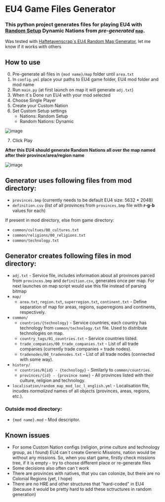 # EU4 Game Files Generator
### This python project generates files for playing EU4 with [Random Setup](https://eu4.paradoxwikis.com/Options#:~:text=are%20disabled.-,Random%20Setup,-The%20map%20will) Dynamic Nations from _pre-generated_ [`map`](https://eu4.paradoxwikis.com/Map_modding).

Was tested with [Haftetavenscrap`s EU4 Random Map Generator](https://forum.paradoxplaza.com/forum/threads/eu4-random-map-generator-revival-tech-alpha.1073599/), let me know if it works with others

## How to use
0. Pre-generate all files in `{mod name}/map` folder until `area.txt`
1. In `config.yml` place your paths to EU4 game folder, EU4 mod folder and mod name
2. Run `main.py` (at first launch on map it will generate `adj.txt`)
3. When it`s Done run EU4 with your mod selected
4. Choose Single Player
5. Create your Custom Nation
6. Set Custom Setup settings
   - Nations: Random Setup
   - Random Nations: Dynamic

![image](https://github.com/redhair-demon/eu4-generator/assets/90033866/02218e7f-8786-45e1-9ad2-69f191e87df9)

7. Click Play

**After this EU4 should generate Random Nations all over the map named after their province/area/region name**

![image](https://github.com/redhair-demon/eu4-generator/assets/90033866/24fbb940-3b94-45a0-b087-d9eccbd677f3)


## Generator uses following files from mod directory:
- `provinces.bmp` (currently needs to be default EU4 size: 5632 * 2048)
- `definition.csv` (list of all provinces from `provinces.bmp` file with **r-g-b** values for each)

 If present in mod directory, else from game directory:
- `common/cultues/00_cultures.txt`
- `common/religions/00_religions.txt`
- `common/technology.txt`

## Generator creates following files in mod directory:
- `adj.txt` - Service file, includes information about all provinces parced from `provinces.bmp` and `definition.csv`, generates once per map. For next launches on map script would use this file instead of parsing bitmap
- `map/`
  - `area.txt`, `region.txt`, `superregion.txt`, `continent.txt` -
Define separation of map for areas, regions, superregions and continents, respectively.
- `common/`
  - `countries/{technology}` - Service countries, each country has technology from `common/technology.txt` file.
Used to distribute technologies on map.
  - `country_tags/01_countries.txt` - Service countries listed.
  - `trade_companies/00_trade_companies.txt` - List of all trade companies (currently trade companies = trade nodes).
  - `tradenodes/00_tradenodes.txt` - List of all trade nodes (connected with some way).
- `history/`
  - `countries/R{id} - {technology}` - Similarly to `common/countries`.
  - `provinces/{id} - {province name}` - All provinces listed with their culture, religion and technology.
- `localisation/random_map_mod_loc_l_english.yml` - Localisation file, incudes *normalized* names of all objects (provinces, areas, regions, etc.).
### Outside mod directory: 
- `{mod name}.mod` - Mod descriptor.

## Known issues
- For some Custom Nation configs (religion, prime culture and technology group, as I found) EU4 can`t create Generic Missions, nation would be without any missions. So, when you start game, firstly check missions tree, if it is empty - try to choose different place or re-generate files
- Some decisions also often can`t work
- There are provinces with natives, that you can colonize, but there are no Colonial Regions (yet, I hope)
- There are no HRE and other structures that "hard-coded" in EU4 (because it would be pretty hard to add these sctructures in random generation)
